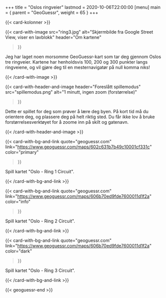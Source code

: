 +++
title = "Oslos ringveier"
lastmod = 2020-10-06T22:00:00
[menu]
main = { parent = "GeoGuessr", weight = 65 }
+++

<!-- markdownlint-disable MD033 MD034 -->

{{< card-kolonner >}}

{{< card-with-image
 src="ring3.jpg"
 alt="Skjermbilde fra Google Street View, viser en lavblokk"
 header="Om kartene"
>}}

Jeg har laget noen morsomme GeoGuessr-kart som tar deg gjennom Oslos tre ringveier.
Kartene har henholdsvis 100, 200 og 300 punkter langs ringveiene, og vil gjøre deg til en
mesternavigatør på null komma niks!

{{< /card-with-image >}}

{{< card-with-header-and-image
 header="Foreslått spillemodus"
 src="spillemodus.png"
 alt="1 minutt, ingen zoom (forstørrelse)"
>}}

Dette er spillet for deg som prøver å lære deg byen. På kort tid må du orientere deg,
og plassere deg på helt riktig sted. Du får ikke lov å bruke forstørrelsesverktøyet for å
zoome inn på skilt og gatenavn.

{{< /card-with-header-and-image >}}

{{< card-with-bg-and-link
 quote="geoguessr.com"
 link="https://www.geoguessr.com/maps/602c631b7b49c10001cf331c"
 color="primary"
>}}

Spill kartet "Oslo - Ring 1 Circuit".

{{< /card-with-bg-and-link >}}

{{< card-with-bg-and-link
 quote="geoguessr.com"
 link="https://www.geoguessr.com/maps/606b70ed9fde7600011d1f2a"
 color="info"
>}}

Spill kartet "Oslo - Ring 2 Circuit".

{{< /card-with-bg-and-link >}}

{{< card-with-bg-and-link
 quote="geoguessr.com"
 link="https://www.geoguessr.com/maps/606b70ed9fde7600011d1f2a"
 color="dark"
>}}

Spill kartet "Oslo - Ring 3 Circuit".

{{< /card-with-bg-and-link >}}

{{< geoguessr-end >}}
